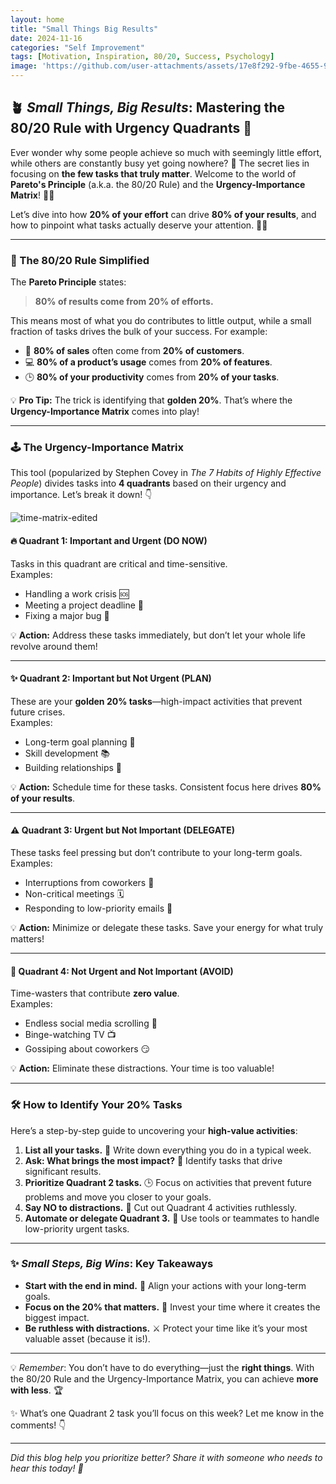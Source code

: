 ```yaml
---
layout: home
title: "Small Things Big Results"
date: 2024-11-16
categories: "Self Improvement"
tags: [Motivation, Inspiration, 80/20, Success, Psychology]
image: 'https://github.com/user-attachments/assets/17e8f292-9fbe-4655-9ff4-0bcdfd4b204a'
---
```


## 🪴 *Small Things, Big Results*: Mastering the 80/20 Rule with Urgency Quadrants 🚀

Ever wonder why some people achieve so much with seemingly little effort, while others are constantly busy yet going nowhere? 🤔 The secret lies in focusing on **the few tasks that truly matter**. Welcome to the world of **Pareto's Principle** (a.k.a. the 80/20 Rule) and the **Urgency-Importance Matrix**! 🧠✨

Let’s dive into how **20% of your effort** can drive **80% of your results**, and how to pinpoint what tasks actually deserve your attention. 🕵️‍♀️

---

### 🌟 The 80/20 Rule Simplified  
The **Pareto Principle** states:  

> **80% of results come from 20% of efforts.**  

This means most of what you do contributes to little output, while a small fraction of tasks drives the bulk of your success. For example:  
- 🛒 **80% of sales** often come from **20% of customers**.  
- 💻 **80% of a product’s usage** comes from **20% of features**.  
- 🕒 **80% of your productivity** comes from **20% of your tasks**.  

💡 **Pro Tip:** The trick is identifying that **golden 20%**. That’s where the **Urgency-Importance Matrix** comes into play!  

---

### 🕹️ The Urgency-Importance Matrix  
This tool (popularized by Stephen Covey in *The 7 Habits of Highly Effective People*) divides tasks into **4 quadrants** based on their urgency and importance. Let’s break it down! 👇  

![time-matrix-edited](https://github.com/user-attachments/assets/17e8f292-9fbe-4655-9ff4-0bcdfd4b204a)

#### 🔥 **Quadrant 1: Important and Urgent (DO NOW)**  
Tasks in this quadrant are critical and time-sensitive.  
Examples:  
- Handling a work crisis 🆘  
- Meeting a project deadline 📅  
- Fixing a major bug 🐞  

💡 **Action:** Address these tasks immediately, but don’t let your whole life revolve around them!  

---

#### ✨ **Quadrant 2: Important but Not Urgent (PLAN)**  
These are your **golden 20% tasks**—high-impact activities that prevent future crises.  
Examples:  
- Long-term goal planning 🎯  
- Skill development 📚  
- Building relationships 🤝  

💡 **Action:** Schedule time for these tasks. Consistent focus here drives **80% of your results**.  

---

#### ⚠️ **Quadrant 3: Urgent but Not Important (DELEGATE)**  
These tasks feel pressing but don’t contribute to your long-term goals.  
Examples:  
- Interruptions from coworkers 🚪  
- Non-critical meetings 🗓️  
- Responding to low-priority emails 📧  

💡 **Action:** Minimize or delegate these tasks. Save your energy for what truly matters!  

---

#### 🚫 **Quadrant 4: Not Urgent and Not Important (AVOID)**  
Time-wasters that contribute **zero value**.  
Examples:  
- Endless social media scrolling 📱  
- Binge-watching TV 📺  
- Gossiping about coworkers 😏  

💡 **Action:** Eliminate these distractions. Your time is too valuable!  

---

### 🛠️ How to Identify Your **20% Tasks**  
Here’s a step-by-step guide to uncovering your **high-value activities**:  

1. **List all your tasks.** 📝 Write down everything you do in a typical week.  
2. **Ask: What brings the most impact?** 🎯 Identify tasks that drive significant results.  
3. **Prioritize Quadrant 2 tasks.** 🕒 Focus on activities that prevent future problems and move you closer to your goals.  
4. **Say NO to distractions.** 🚫 Cut out Quadrant 4 activities ruthlessly.  
5. **Automate or delegate Quadrant 3.** 🤖 Use tools or teammates to handle low-priority urgent tasks.  

---

### ✨ *Small Steps, Big Wins*: Key Takeaways  
- **Start with the end in mind.** 🧭 Align your actions with your long-term goals.  
- **Focus on the 20% that matters.** 🚀 Invest your time where it creates the biggest impact.  
- **Be ruthless with distractions.** ⚔️ Protect your time like it’s your most valuable asset (because it is!).  

---

💡 *Remember*: You don’t have to do everything—just the **right things**. With the 80/20 Rule and the Urgency-Importance Matrix, you can achieve **more with less**. 🏆  

✨ What’s one Quadrant 2 task you’ll focus on this week? Let me know in the comments! 👇  

---  
*Did this blog help you prioritize better? Share it with someone who needs to hear this today! 💌*  
